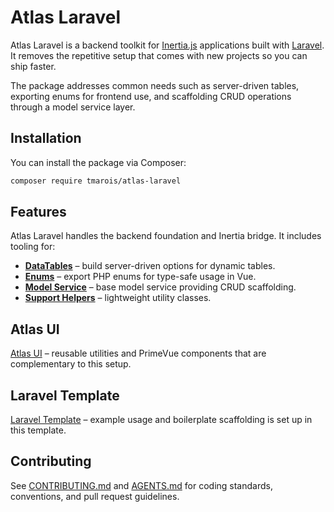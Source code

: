 # Atlas Laravel

Atlas Laravel is a backend toolkit for [Inertia.js](https://inertiajs.com) applications built with [Laravel](https://laravel.com). It removes the repetitive setup that comes with new projects so you can ship faster.

The package addresses common needs such as server-driven tables, exporting enums for frontend use, and scaffolding CRUD operations through a model service layer.

## Installation

You can install the package via Composer:

```bash
composer require tmarois/atlas-laravel
```

## Features

Atlas Laravel handles the backend foundation and Inertia bridge. It includes tooling for:

- [**DataTables**](docs/inertia-data-table-options.md) – build server-driven options for dynamic tables.
- [**Enums**](docs/enum-exporter.md) – export PHP enums for type-safe usage in Vue.
- [**Model Service**](docs/model-service.md) – base model service providing CRUD scaffolding.
- [**Support Helpers**](docs/support.md) – lightweight utility classes.
 
## Atlas UI

[Atlas UI](https://github.com/tmarois/atlas-ui) – reusable utilities and PrimeVue components that are complementary to this setup.

## Laravel Template

[Laravel Template](https://github.com/timothymarois/template-laravel-app) – example usage and boilerplate scaffolding is set up in this template.

## Contributing

See [CONTRIBUTING.md](CONTRIBUTING.md) and [AGENTS.md](AGENTS.md) for coding standards, conventions, and pull request guidelines.
